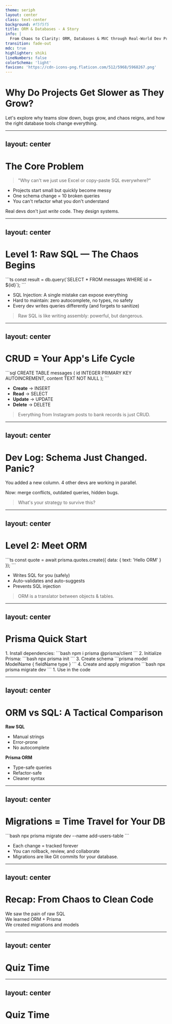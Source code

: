 ```yaml
---
theme: seriph
layout: center
class: text-center
background: #f5f5f5
title: ORM & Databases - A Story
info: |
  From Chaos to Clarity: ORM, Databases & MVC through Real-World Dev Problems
transition: fade-out
mdc: true
highlighter: shiki
lineNumbers: false
colorSchema: 'light'
favicon: 'https://cdn-icons-png.flaticon.com/512/5968/5968267.png'
---
```


# Why Do Projects Get Slower as They Grow?

<v-click>
<div class="max-w-md mx-auto text-gray-600 text-balance">
  Let's explore why teams slow down, bugs grow, and chaos reigns, and how the right database tools change everything.
</div>
</v-click>

---
layout: center
---

# The Core Problem


> "Why can't we just use Excel or copy-paste SQL everywhere?"

<v-click>

- Projects start small but quickly become messy
- One schema change = 10 broken queries
- You can't refactor what you don't understand
</v-click>

<v-click>

Real devs don't just *write* code. They design systems.
</v-click>

---
layout: center
---

# Level 1: Raw SQL — The Chaos Begins

<v-click>
```ts
const result = db.query(`SELECT * FROM messages WHERE id = ${id}`);
```
</v-click>

<v-click>

- SQL Injection: A single mistake can expose everything
- Hard to maintain: zero autocomplete, no types, no safety
- Every dev writes queries differently (and forgets to sanitize)
</v-click>

<div class="mt-4" v-click>

> Raw SQL is like writing assembly: powerful, but dangerous.
</div>

---
layout: center
---

# CRUD = Your App's Life Cycle

<v-click>
```sql
CREATE TABLE messages (
  id INTEGER PRIMARY KEY AUTOINCREMENT,
  content TEXT NOT NULL
);
```
</v-click>

<v-click>

- **Create** → INSERT
- **Read** → SELECT
- **Update** → UPDATE
- **Delete** → DELETE
</v-click>

<v-click>

> Everything from Instagram posts to bank records is just CRUD.
</v-click>

---
layout: center
---

# Dev Log: Schema Just Changed. Panic?

<v-click>
You added a new column. 4 other devs are working in parallel.
</v-click>

<v-click>

Now: merge conflicts, outdated queries, hidden bugs.

> What's your strategy to survive this?
</v-click>

---
layout: center
---

# Level 2: Meet ORM

<v-click>
```ts
const quote = await prisma.quotes.create({
  data: { text: 'Hello ORM' }
});
```
</v-click>

<v-click>

- Writes SQL for you (safely)
- Auto-validates and auto-suggests
- Prevents SQL injection
</v-click>

<v-click>

> ORM is a translator between objects & tables.
</v-click>

---
layout: center
---

# Prisma Quick Start

<v-click>
1. Install dependencies:
```bash
npm i prisma @prisma/client
```
</v-click>

<v-click>
2. Initialize Prisma:
```bash
npx prisma init
```
</v-click>

<v-click>
3. Create schema
```prisma
model ModelName {
  fieldName type
}
```
</v-click>

<v-click>
4. Create and apply migration
```bash
npx prisma migrate dev
```
</v-click>

<v-click>
1. Use in the code
</v-click>

---
layout: center
---

# ORM vs SQL: A Tactical Comparison

<div class="grid grid-cols-2 gap-4 mt-6">
  <div class="p-4 bg-red-100 rounded-lg border border-red-600">
    <strong>Raw SQL</strong>
    <ul class="space-y-1 list-disc pl-4">
      <li>Manual strings</li>
      <li>Error-prone</li>
      <li>No autocomplete</li>
    </ul>
  </div>
  <div class="p-4 bg-green-100 rounded-lg border border-green-600">
    <strong>Prisma ORM</strong>
    <ul class="space-y-1 list-disc pl-4">
      <li>Type-safe queries</li>
      <li>Refactor-safe</li>
      <li>Cleaner syntax</li>
    </ul>
  </div>
</div>

---
layout: center
---

# Migrations = Time Travel for Your DB

<v-click>
```bash
npx prisma migrate dev --name add-users-table
```
</v-click>

<v-click>

- Each change = tracked forever
- You can rollback, review, and collaborate
- Migrations are like Git commits for your database.
</v-click>

---
layout: center
---

# Recap: From Chaos to Clean Code

<div v-click class="bg-red-100 rounded-lg border border-red-600 p-4">
We saw the pain of raw SQL
</div>

<div v-click class="bg-green-100 my-4 rounded-lg border border-green-600 p-4">
We learned ORM + Prisma
</div>

<div v-click class="bg-blue-100 rounded-lg border border-blue-600 p-4">
We created migrations and models
</div>

---
layout: center
---

# Quiz Time

<div class="grid grid-cols-2 gap-4">
  <Poll question="What does ORM stand for?" :answers="['Object-Relational Mapping', 'Online Relational Model', 'Object-Ready Migration', 'Orderly Relational Method']" :correctAnswer="0" />
  <Poll question="What does migration track?" :answers="['Schema changes', 'User data', 'API endpoints', 'Frontend code']" :correctAnswer="0" />
</div>

---
layout: center
---

# Quiz Time

<div class="grid grid-cols-2 gap-4">
  <Poll question="Which layer should talk to the database?" :answers="['Data Access Layer', 'UI Layer', 'Business Logic Layer', 'View']" :correctAnswer="0" />
  <Poll question="Prisma is ____" :answers="['ORM', 'SQL', 'NoSQL', 'Database']" :correctAnswer="0" />
</div>
